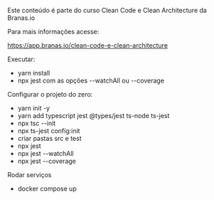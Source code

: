 Este conteúdo é parte do curso Clean Code e Clean Architecture da Branas.io

Para mais informações acesse:

https://app.branas.io/clean-code-e-clean-architecture

Executar:

* yarn install
* npx jest com as opções --watchAll ou --coverage

Configurar o projeto do zero:

* yarn init -y
* yarn add typescript jest @types/jest ts-node ts-jest
* npx tsc --init
* npx ts-jest config:init
* criar pastas src e test
* npx jest
* npx jest --watchAll
* npx jest --coverage

Rodar serviços

* docker compose up
